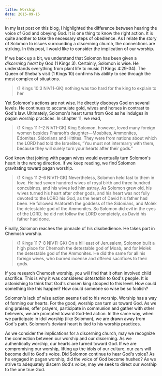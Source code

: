 ```yaml
---
title: Worship 
date: 2015-09-15
---
```

 
In my last post on this blog, I highlighted the difference between hearing the voice of God and obeying God. It is one thing to know the right action. It is quite another to take the necessary steps of obedience. As I relate the story of Solomon to issues surrounding a discerning church, the connections are striking. In this post, I would like to consider the implication of our worship. 

If we back up a bit, we understand that Solomon has been given a *discerning heart* by God (1 Kings 3). Certainly, Solomon is wise. He understands everything from plant life to music (1 Kings 4:29-34). The Queen of Sheba's visit (1 Kings 10) confirms his ability to see through the most complex of situations.

>(1 Kings 10:3 NIV11-GK) nothing was too hard for the king to explain to her

Yet Solomon's actions are not wise. He directly disobeys God on several levels. He continues to accumulate gold, wives and horses in contrast to God's law. Ultimately, Solomon's heart turns from God as he indulges in pagan worship practices. In chapter 11, we read,

>(1 Kings 11:1–2 NIV11-GK) King Solomon, however, loved many foreign women besides Pharaoh’s daughter—Moabites, Ammonites, Edomites, Sidonians and Hittites. They were from nations about which the LORD had told the Israelites, “You must not intermarry with them, because they will surely turn your hearts after their gods.”

God knew that joining with pagan wives would eventually turn Solomon's heart in the wrong direction. If we keep reading, we find Solomon gravitating toward pagan worship.

>(1 Kings 11:2–6 NIV11-GK) Nevertheless, Solomon held fast to them in love. He had seven hundred wives of royal birth and three hundred concubines, and his wives led him astray. As Solomon grew old, his wives turned his heart after other gods, and his heart was not fully devoted to the LORD his God, as the heart of David his father had been. He followed Ashtoreth the goddess of the Sidonians, and Molek the detestable god of the Ammonites. So Solomon did evil in the eyes of the LORD; he did not follow the LORD completely, as David his father had done.

Finally, Solomon reaches the pinnacle of his disobedience. He takes part in Chemosh worship.

>(1 Kings 11:7–8 NIV11-GK) On a hill east of Jerusalem, Solomon built a high place for Chemosh the detestable god of Moab, and for Molek the detestable god of the Ammonites. He did the same for all his foreign wives, who burned incense and offered sacrifices to their gods.

If you research Chemosh worship, you will find that it often involved child sacrifice. This is why it was considered *detestable* to God's people. It is astonishing to think that God's chosen king stooped to this level. How could something like this happen? How could someone so wise be so foolish?

Solomon's lack of wise action seems tied to his worship. Worship has a way of forming our hearts. For the good, worship can turn us toward God. As we sing praises, offer prayers, participate in communion and gather with other believers, we are prompted toward God-led action. In the same way, when we participate in idol worship (like Solomon), we are drawn away from God's path. Solomon's deviant heart is tied to his worship practices. 

As we consider the implications for a discerning church, may we recognize the connection between our worship and our discerning. As we authentically worship, our hearts are turned toward God. If we are compromising our worship, lifting up the idols of our culture, our ears will become dull to God's voice. Did Solomon continue to hear God's voice? As he engaged in pagan worship, did the voice of God become hushed? As we strive to adequately discern God's voice, may we seek to direct our worship to the one true God.


